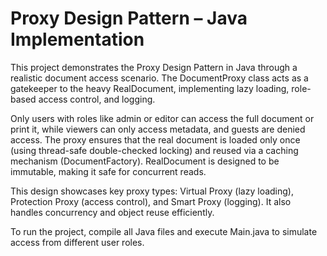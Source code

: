 # Proxy Design Pattern – Java Implementation

This project demonstrates the Proxy Design Pattern in Java through a realistic document access scenario. The DocumentProxy class acts as a gatekeeper to the heavy RealDocument, implementing lazy loading, role-based access control, and logging.

Only users with roles like admin or editor can access the full document or print it, while viewers can only access metadata, and guests are denied access. The proxy ensures that the real document is loaded only once (using thread-safe double-checked locking) and reused via a caching mechanism (DocumentFactory). RealDocument is designed to be immutable, making it safe for concurrent reads.

This design showcases key proxy types: Virtual Proxy (lazy loading), Protection Proxy (access control), and Smart Proxy (logging). It also handles concurrency and object reuse efficiently.

To run the project, compile all Java files and execute Main.java to simulate access from different user roles.

